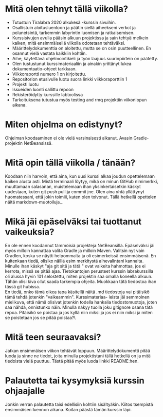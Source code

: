 # Mitä olen tehnyt tällä viikolla?  
* Tutustuin Tiralabra 2020 alkukesä -kurssin sivuihin. 
* Osallistuin aloitusluentoon ja päätin siellä aiheekseni verkot ja polunetsintä, tarkemmin labyrintin luomisen ja ratkaisemisen. 
* Kurssisivujen avulla pääsin alkuun projektissa ja sain tehtyä melkein kaiken, mitä ensimmäisellä viikolla odotetaan tehtäväksi.
* Määrittelydokumenttia on aloitettu, mutta se on osin puutteellinen. En osannut vielä vastata kaikkiin kohtiin.
* Aihe, käytettävä ohjelmointikieli ja työn laajuus suurinpiirtein on päätetty.
* Olen tustustunut kurssimateriaaliin ja ainakin yrittänyt lukea dokumentaatio-ohjeet tarkkaan.
* Viikkoraportti numero 1 on kirjoitettu.
* Repositorion etusivulle luotu suora linkki viikkoraporttiin 1
* Projekti luotu
* Issueiden luonti sallittu repoon
* Rekisteröidytty kurssille labtoolissa
* Tarkoituksena tutustua myös testing and rmq projektiin viikonlopun aikana.

# Miten ohjelma on edistynyt?  
Ohjelman koodaaminen ei ole vielä varsinaisesti alkanut. Avasin Gradle-projektin NetBeansissä. 

# Mitä opin tällä viikolla / tänään?  
Koodaan niin harvoin, että aina, kun uusi kurssi alkaa joudun opettelemaan kaiken alusta asti. Mistä terminaali löytyy, 
mikä on minun GitHub nimimerkki, muuttamaan salasanan, muistelemaan ihan yksinkertaisetkin käskyt uudestaan, kuten git push
pull ja commit jne. Olen aina yhtä yllättynyt huomatessani, että jokin toimiii, kuten olen toivonut. Tällä hetkellä opettelen näitä markdown-muotoiluja... 

# Mikä jäi epäselväksi tai tuottanut vaikeuksia?   
En ole ennen koodannut tämmöisiä projekteja NetBeansillä. Epäselväksi jäi myös milloin kannattaa valita Gradle ja milloin Maven.
Valitsin nyt vain Gradlen, koska se näytti helpommalta ja oli esimerkeissä ensimmäisenä. En kuitenkaan tiedä, olisiko näillä 
esim merkitystä aihevalintani kannalta. Minulle ihan käskyt "aja git sitä ja tätä <linkki repoosi>" ovat vaikeita hahmottaa, 
jos ei kerrota, missä se pitää ajaa. Tietokantojen perusteet kurssin labrakurssilla oli alussa hyvin 101 selostettu, miten 
projektin saa omalla koneella alkuun. Tähän olisi kiva ollut saada tarkempia ohjeita. Muokkaan tätä tiedostoa ihan tässä git hubissa.\
En tiedä, onko tämä oikea tapa käsitellä näitä .md tiedostoja vai pitäisikö tämä tehdä jotenkin "vaikeammin". Kurssimateriaa-
leista jäi semmoinen mielikuva, että nämä olisivat jotenkin todella hankalia tiedostomuotoja, joten saa nähdä, onnistunko näin. 
Minulla näkyy tuolla joku gitignore osana tätä repoa. Pitäisikö se poistaa ja jos kyllä niin miksi ja jos ei niin miksi ja miten se poistetaan jos se pitää poistaa?\

# Mitä teen seuraavaksi?  
Jatkan ensimmäisen viikon tehtävät loppuun. Määrittelydokumentti pitää luoda ja sinne ne tiedot, joita minulla projektistani
tällä hetkellä on ja mitä tiedoista vielä puuttuu. Tästä pitää myös luoda linkki README:hen.

# Palautetta tai kysymyksiä kurssin ohjaajalle
Jonkin verran palautetta taisi edellisiin kohtiin sisältyäkin. Kiitos tsempistä ensimmäisen luennon aikana. Koitan päästä tämän kurssin läpi.
